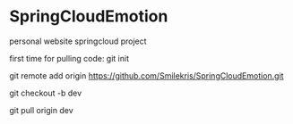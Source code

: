 # SpringCloudEmotion
personal website springcloud project

first time for pulling code:
git init

git remote add origin https://github.com/Smilekris/SpringCloudEmotion.git

git checkout -b dev

git pull origin dev
